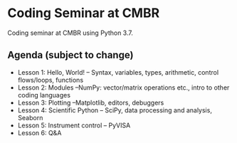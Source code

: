 # Coding Seminar at CMBR
Coding seminar at CMBR using Python 3.7.

## Agenda (subject to change)
- Lesson 1: Hello, World! – Syntax, variables, types, arithmetic, control flows/loops, functions
- Lesson 2: Modules –NumPy: vector/matrix operations etc., intro to other coding languages
- Lesson 3: Plotting –Matplotlib, editors, debuggers
- Lesson 4: Scientific Python – SciPy, data processing and analysis, Seaborn
- Lesson 5: Instrument control – PyVISA
- Lesson 6: Q&A
